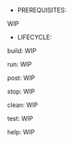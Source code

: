 - PREREQUISITES:

WIP

- LIFECYCLE:

build: WIP

run: WIP

post: WIP

stop: WIP

clean: WIP

test: WIP

help: WIP
